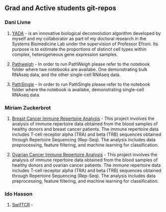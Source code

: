 Grad and Active students git-repos
--------------------------------------------------------------------------------------------------------------------------

### Dani Livne ###

1. [YADA](https://github.com/zurkin1/Yada) - is an innovative biological deconvolution algorithm developed by myself and my collaborator as part of my doctoral research in the Systems Biomedicine Lab under the supervision of Professor Efroni. Its purpose is to estimate the proportions of distinct cell types within complex, heterogeneous gene expression samples.

2. [Pathweigh](https://github.com/zurkin1/Pathweigh) - In order to run PathWeigh please refer to the notebook folder where twe notebooks are availabe. One demonstrating bulk RNAseq data, and the other single-cell RNAseq data.

3. [PathSingle](https://github.com/zurkin1/PathSingle) - In order to run PathSingle please refer to the notebook folder where the notebook is availabe, demonstrating single-cell RNAseq data.

### Miriam Zuckerbrot

1. [Breast Cancer Immune Repertoire Analysis](https://github.com/Miriam-Zu/Breast) - This project involves the analysis of immune repertoire data obtained from the blood samples of healthy donors and breast cancer patients. The immune repertoire data includes T-cell receptor alpha (TRA) and beta (TRB) sequences obtained through Repertoire Sequencing (Rep-Seq). The analysis includes data preprocessing, feature filtering, and machine learning for classification.

2. [Ovarian Cancer Immune Repertoire Analysis](https://github.com/Miriam-Zu/Ovarian) - This project involves the analysis of immune repertoire data obtained from the blood samples of healthy donors and ovarian cancer patients. The immune repertoire data includes T-cell receptor alpha (TRA) and beta (TRB) sequences obtained through Repertoire Sequencing (Rep-Seq). The analysis includes data preprocessing, feature filtering, and machine learning for classification.

### Ido Hasson ###

1. [SwifTCR](https://github.com/idohasson/SwifTCR) - 


